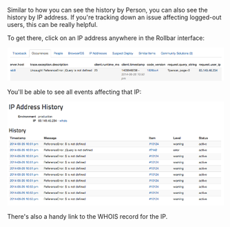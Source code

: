 Similar to how you can see the history by Person, you can also see the history by IP address. If you're tracking down an issue affecting logged-out users, this can be really helpful.

To get there, click on an IP address anywhere in the Rollbar interface:

![](../images/guides/ip-history/ip-history1.png)

You'll be able to see all events affecting that IP:

![](../images/guides/ip-history/ip-history2.png)

There's also a handy link to the WHOIS record for the IP.